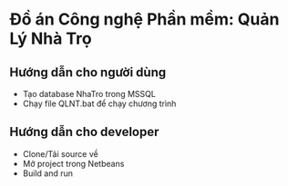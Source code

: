 # Đồ án Công nghệ Phần mềm: Quản Lý Nhà Trọ

## Hướng dẫn cho người dùng
- Tạo database NhaTro trong MSSQL
- Chạy file QLNT.bat để chạy chương trình

## Hướng dẫn cho developer
- Clone/Tải source về
- Mở project trong Netbeans
- Build and run

